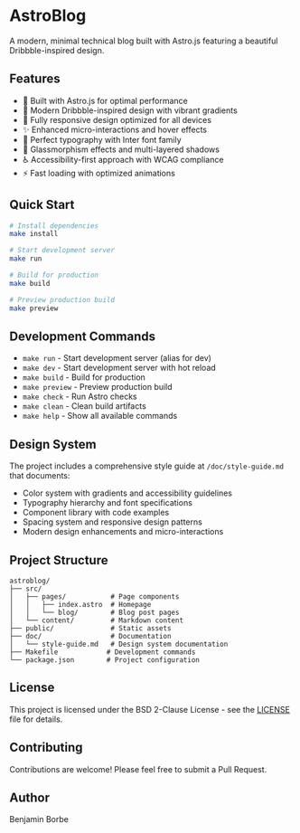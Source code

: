 # AstroBlog

A modern, minimal technical blog built with Astro.js featuring a beautiful Dribbble-inspired design.

## Features

- 🚀 Built with Astro.js for optimal performance
- 🎨 Modern Dribbble-inspired design with vibrant gradients
- 📱 Fully responsive design optimized for all devices
- ✨ Enhanced micro-interactions and hover effects
- 🎯 Perfect typography with Inter font family
- 🌟 Glassmorphism effects and multi-layered shadows
- ♿ Accessibility-first approach with WCAG compliance
- ⚡ Fast loading with optimized animations

## Quick Start

```bash
# Install dependencies
make install

# Start development server
make run

# Build for production
make build

# Preview production build
make preview
```

## Development Commands

- `make run` - Start development server (alias for dev)
- `make dev` - Start development server with hot reload
- `make build` - Build for production
- `make preview` - Preview production build
- `make check` - Run Astro checks
- `make clean` - Clean build artifacts
- `make help` - Show all available commands

## Design System

The project includes a comprehensive style guide at `/doc/style-guide.md` that documents:

- Color system with gradients and accessibility guidelines
- Typography hierarchy and font specifications
- Component library with code examples
- Spacing system and responsive design patterns
- Modern design enhancements and micro-interactions

## Project Structure

```
astroblog/
├── src/
│   ├── pages/           # Page components
│   │   ├── index.astro  # Homepage
│   │   └── blog/        # Blog post pages
│   └── content/         # Markdown content
├── public/              # Static assets
├── doc/                 # Documentation
│   └── style-guide.md   # Design system documentation
├── Makefile            # Development commands
└── package.json        # Project configuration
```

## License

This project is licensed under the BSD 2-Clause License - see the [LICENSE](LICENSE) file for details.

## Contributing

Contributions are welcome! Please feel free to submit a Pull Request.

## Author

Benjamin Borbe